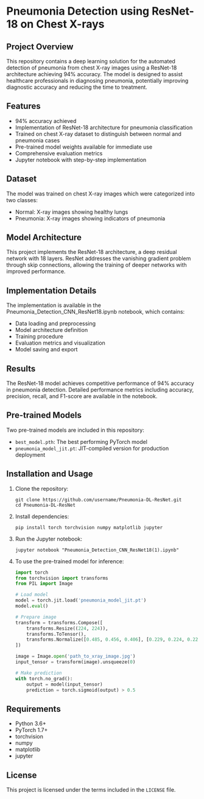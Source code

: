 # Pneumonia Detection using ResNet-18 on Chest X-rays

## Project Overview
This repository contains a deep learning solution for the automated detection of pneumonia from chest X-ray images using a ResNet-18 architecture achieving 94% accuracy. The model is designed to assist healthcare professionals in diagnosing pneumonia, potentially improving diagnostic accuracy and reducing the time to treatment.

## Features
- 94% accuracy achieved
- Implementation of ResNet-18 architecture for pneumonia classification
- Trained on chest X-ray dataset to distinguish between normal and pneumonia cases
- Pre-trained model weights available for immediate use
- Comprehensive evaluation metrics
- Jupyter notebook with step-by-step implementation

## Dataset
The model was trained on chest X-ray images which were categorized into two classes:
- Normal: X-ray images showing healthy lungs
- Pneumonia: X-ray images showing indicators of pneumonia

## Model Architecture
This project implements the ResNet-18 architecture, a deep residual network with 18 layers. ResNet addresses the vanishing gradient problem through skip connections, allowing the training of deeper networks with improved performance.

## Implementation Details
The implementation is available in the Pneumonia_Detection_CNN_ResNet18.ipynb notebook, which contains:
- Data loading and preprocessing
- Model architecture definition
- Training procedure
- Evaluation metrics and visualization
- Model saving and export

## Results
The ResNet-18 model achieves competitive performance of 94% accuracy in pneumonia detection. Detailed performance metrics including accuracy, precision, recall, and F1-score are available in the notebook.

## Pre-trained Models
Two pre-trained models are included in this repository:
- `best_model.pth`: The best performing PyTorch model
- `pneumonia_model_jit.pt`: JIT-compiled version for production deployment

## Installation and Usage
1. Clone the repository:
   ```
   git clone https://github.com/username/Pneumonia-DL-ResNet.git
   cd Pneumonia-DL-ResNet
   ```

2. Install dependencies:
   ```
   pip install torch torchvision numpy matplotlib jupyter
   ```

3. Run the Jupyter notebook:
   ```
   jupyter notebook "Pneumonia_Detection_CNN_ResNet18(1).ipynb"
   ```

4. To use the pre-trained model for inference:
   ```python
   import torch
   from torchvision import transforms
   from PIL import Image
   
   # Load model
   model = torch.jit.load('pneumonia_model_jit.pt')
   model.eval()
   
   # Prepare image
   transform = transforms.Compose([
       transforms.Resize((224, 224)),
       transforms.ToTensor(),
       transforms.Normalize([0.485, 0.456, 0.406], [0.229, 0.224, 0.225])
   ])
   
   image = Image.open('path_to_xray_image.jpg')
   input_tensor = transform(image).unsqueeze(0)
   
   # Make prediction
   with torch.no_grad():
       output = model(input_tensor)
       prediction = torch.sigmoid(output) > 0.5
   ```

## Requirements
- Python 3.6+
- PyTorch 1.7+
- torchvision
- numpy
- matplotlib
- jupyter

## License
This project is licensed under the terms included in the `LICENSE` file.
